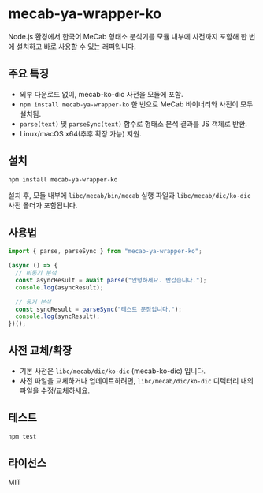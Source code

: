# mecab-ya-wrapper-ko

Node.js 환경에서 한국어 MeCab 형태소 분석기를 모듈 내부에 사전까지 포함해 한 번에 설치하고 바로 사용할 수 있는 래퍼입니다.

## 주요 특징

- 외부 다운로드 없이, mecab-ko-dic 사전을 모듈에 포함.  
- `npm install mecab-ya-wrapper-ko` 한 번으로 MeCab 바이너리와 사전이 모두 설치됨.  
- `parse(text)` 및 `parseSync(text)` 함수로 형태소 분석 결과를 JS 객체로 반환.  
- Linux/macOS x64(추후 확장 가능) 지원.

## 설치

```bash
npm install mecab-ya-wrapper-ko
```

설치 후, 모듈 내부에 `libc/mecab/bin/mecab` 실행 파일과 `libc/mecab/dic/ko-dic` 사전 폴더가 포함됩니다.

## 사용법

```javascript
import { parse, parseSync } from "mecab-ya-wrapper-ko";

(async () => {
  // 비동기 분석
  const asyncResult = await parse("안녕하세요. 반갑습니다.");
  console.log(asyncResult);

  // 동기 분석
  const syncResult = parseSync("테스트 문장입니다.");
  console.log(syncResult);
})();
```

## 사전 교체/확장

- 기본 사전은 `libc/mecab/dic/ko-dic` (mecab-ko-dic) 입니다.  
- 사전 파일을 교체하거나 업데이트하려면, `libc/mecab/dic/ko-dic` 디렉터리 내의 파일을 수정/교체하세요.

## 테스트

```bash
npm test
```

## 라이선스

MIT